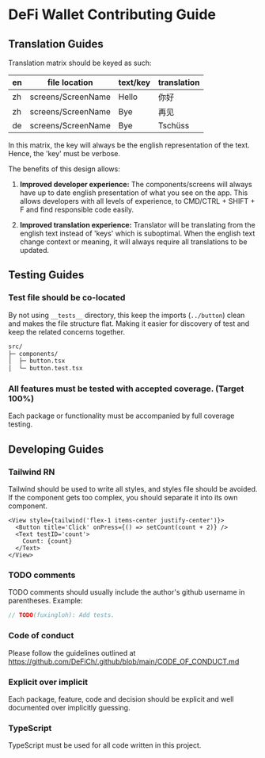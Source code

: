# DeFi Wallet Contributing Guide

## Translation Guides

Translation matrix should be keyed as such:

en | file location        | text/key | translation
---|----------------------|----------|--------------
zh | screens/ScreenName   | Hello    | 你好
zh | screens/ScreenName   | Bye      | 再见
de | screens/ScreenName   | Bye      | Tschüss

In this matrix, the key will always be the english representation of the text. Hence, the 'key' must be verbose.

The benefits of this design allows:

1. **Improved developer experience:**
The components/screens will always have up to date english presentation of what you see on the app.
This allows developers with all levels of experience, to CMD/CTRL + SHIFT + F and find responsible code easily.

2. **Improved translation experience:**
Translator will be translating from the english text instead of 'keys' which is suboptimal.
When the english text change context or meaning, it will always require all translations to be updated.

## Testing Guides

### Test file should be co-located

By not using `__tests__` directory, this keep the imports (`../button`) clean and makes the file structure flat.
Making it easier for discovery of test and keep the related concerns together. 

```txt
src/
├─ components/
│  ├─ button.tsx
│  └─ button.test.tsx
```

### All features must be tested with accepted coverage. (Target 100%)

Each package or functionality must be accompanied by full coverage testing.

## Developing Guides

### Tailwind RN

Tailwind should be used to write all styles, and styles file should be avoided.
If the component gets too complex, you should separate it into its own component.

```tsx
<View style={tailwind('flex-1 items-center justify-center')}>
  <Button title='Click' onPress={() => setCount(count + 2)} />
  <Text testID='count'>
    Count: {count}
  </Text>
</View>
```

### TODO comments

TODO comments should usually include the author's github username in parentheses. Example:

```ts
// TODO(fuxingloh): Add tests.
```

### Code of conduct

Please follow the guidelines outlined at https://github.com/DeFiCh/.github/blob/main/CODE_OF_CONDUCT.md

### Explicit over implicit

Each package, feature, code and decision should be explicit and well documented over implicitly guessing.

### TypeScript

TypeScript must be used for all code written in this project.
